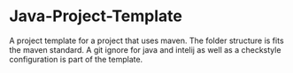 # Java-Project-Template
A project template for a project that uses maven. The folder structure is fits the maven standard. A git ignore for java and intelij as well as a checkstyle configuration is part of the template.
